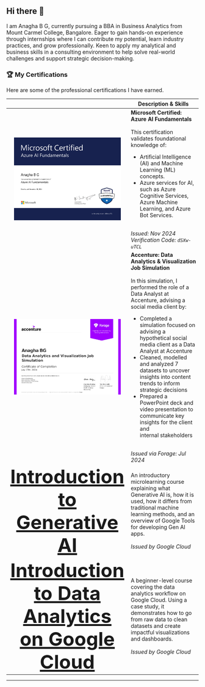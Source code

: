 ## Hi there 👋
I am Anagha B G, currently pursuing a BBA in Business Analytics from Mount Carmel College, Bangalore. 
Eager to gain hands-on experience through internships where I can contribute my potential, learn industry practices, and grow professionally.
Keen to apply my analytical and business skills in a consulting environment to help solve real-world challenges and support strategic decision-making.

<!--
**Anagha107/Anagha107** is a ✨ _special_ ✨ repository because its `README.md` (this file) appears on your GitHub profile.

Here are some ideas to get you started:

- 🔭 I’m currently working on ...
- 🌱 I’m currently learning ...
- 👯 I’m looking to collaborate on ...
- 🤔 I’m looking for help with ...
- 💬 Ask me about ...
- 📫 How to reach me: ...
- 😄 Pronouns: ...
- ⚡ Fun fact: ...
-->
### 🏆 My Certifications

Here are some of the professional certifications I have earned.

|   | Description & Skills |
|:---:|---|
| <img src="AzureAIFundamentals.pdf" alt="Azure AI Fundamentals Certificate" width="280"/> | **Microsoft Certified: Azure AI Fundamentals** <br><br>This certification validates foundational knowledge of:<br><ul><li>Artificial Intelligence (AI) and Machine Learning (ML) concepts.</li><li>Azure services for AI, such as Azure Cognitive Services, Azure Machine Learning, and Azure Bot Services.</li></ul><br>_Issued: Nov 2024_    _Verification Code: `dSXw-uTCL`_ |
| <img src="accenture.pdf" alt="Data Analytics and Visualization Certificate" width="280"/> | **Accenture: Data Analytics & Visualization Job Simulation**<br><br>In this simulation, I performed the role of a Data Analyst at Accenture, advising a social media client by:<br><ul><li>Completed a simulation focused on advising a hypothetical social media client as a Data Analyst at Accenture</li><li>Cleaned, modelled and analyzed 7 datasets to uncover insights into content trends to inform strategic decisions</li><li>Prepared a PowerPoint deck and video presentation to communicate key insights for the client and internal stakeholders</li></ul><br>_Issued via Forage: Jul 2024_ |
| <div style="font-size: 50px">**[Introduction to Generative AI](https://www.cloudskillsboost.google/public_profiles/ae20d0a3-97ba-4f79-8e82-fcc0b2047cd4 )**</div> | An introductory microlearning course explaining what Generative AI is, how it is used, how it differs from traditional machine learning methods, and an overview of Google Tools for developing Gen AI apps.<br><br>_Issued by Google Cloud_ |
| <div style="font-size: 50px">**[Introduction to Data Analytics on Google Cloud](https://www.cloudskillsboost.google/public_profiles/ae20d0a3-97ba-4f79-8e82-fcc0b2047cd4 )**</div> | A beginner-level course covering the data analytics workflow on Google Cloud. Using a case study, it demonstrates how to go from raw data to clean datasets and create impactful visualizations and dashboards.<br><br>_Issued by Google Cloud_ |

---
